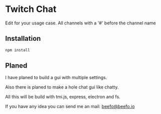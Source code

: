 # Twitch Chat

Edit for your usage case.
All channels with a '#' before the channel name

## Installation

```sh
npm install 
```

## Planed

I have planed to build a gui with multiple settings. 

Also there is planed to make a hole chat gui like chatty.

All this will be build with tmi.js, express, electron and fs.

If you have any idea you can send me an mail: 
[beefo@beefo.io](mailto:beefo@beefo.io)
